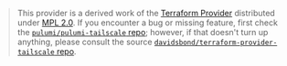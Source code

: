 > This provider is a derived work of the [Terraform Provider](https://github.com/davidsbond/terraform-provider-tailscale)
> distributed under [MPL 2.0](https://www.mozilla.org/en-US/MPL/2.0/). If you encounter a bug or missing feature,
> first check the [`pulumi/pulumi-tailscale` repo](https://github.com/pulumi/pulumi-tailscale/issues); however, if that doesn't turn up anything,
> please consult the source [`davidsbond/terraform-provider-tailscale` repo](https://github.com/davidsbond/terraform-provider-tailscale/issues).
